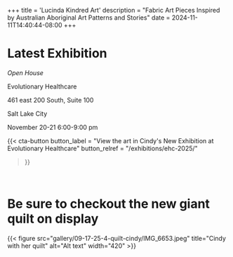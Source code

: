 +++
title = 'Lucinda Kindred Art'
description = "Fabric Art Pieces Inspired by Australian Aboriginal Art Patterns and Stories"
date = 2024-11-11T14:40:44-08:00
+++
# Latest Exhibition

*Open House*

Evolutionary Healthcare

461 east 200 South, Suite 100

Salt Lake City

November 20-21 6:00-9:00 pm

  
{{< cta-button 
  button_label = "View the art in Cindy's New Exhibition at Evolutionary Healthcare" 
  button_relref = "/exhibitions/ehc-2025/" 
>}}
   
  &nbsp;
# Be sure to checkout the new giant quilt on display 

{{< figure src="gallery/09-17-25-4-quilt-cindy/IMG_6653.jpeg" title="Cindy with her quilt" alt="Alt text" width="420" >}}